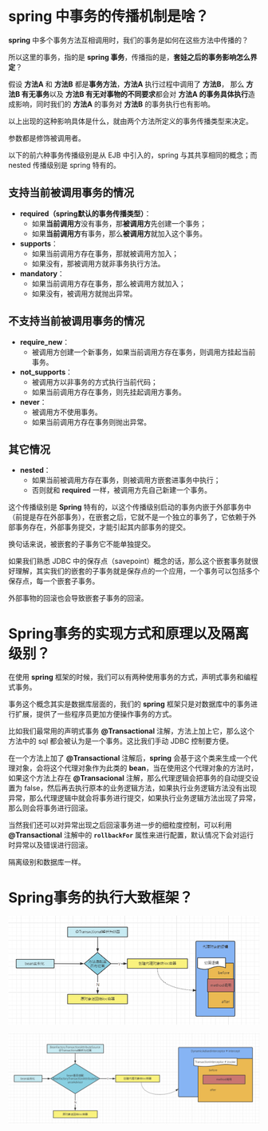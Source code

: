 # spring 中事务的传播机制是啥？

**spring** 中多个事务方法互相调用时，我们的事务是如何在这些方法中传播的？

所以这里的事务，指的是 **spring 事务**，传播指的是，**套娃之后的事务影响怎么界定**？

假设 **方法A** 和 **方法B** 都是**事务方法**，**方法A** 执行过程中调用了 **方法B**， 那么 **方法B 有无事务**以及 **方法B 有无对事物的不同要求**都会对 **方法A 的事务具体执行**造成影响，同时我们的 **方法A** 的事务对 **方法B** 的事务执行也有影响。

以上出现的这种影响具体是什么，就由两个方法所定义的事务传播类型来决定。

参数都是修饰被调用者。

以下的前六种事务传播级别是从 EJB 中引入的，spring 与其共享相同的概念；而 nested 传播级别是 spring 特有的。



## 支持当前被调用事务的情况

- **required（spring默认的事务传播类型）**：
  - 如果**当前调用方**没有事务，那**被调用方**先创建一个事务；
  - 如果**当前调用方**有事务，那么**被调用方**就加入这个事务。
- **supports**：
  - 如果当前调用方存在事务，那就被调用方加入；
  - 如果没有，那被调用方就非事务执行方法。
- **mandatory**：
  - 如果当前调用方存在事务，那么被调用方就加入；
  - 如果没有，被调用方就抛出异常。



## 不支持当前被调用事务的情况

- **require_new**：
  - 被调用方创建一个新事务，如果当前调用方存在事务，则调用方挂起当前事务。
- **not_supports**：
  - 被调用方以非事务的方式执行当前代码；
  - 如果当前调用方存在事务，则先挂起调用方事务。
- **never**：
  - 被调用方不使用事务。
  - 如果当前调用方存在事务则抛出异常。



## 其它情况

- **nested**：
  - 如果当前被调用方存在事务，则被调用方嵌套进事务中执行；
  - 否则就和 **required** 一样，被调用方先自己新建一个事务。

这个传播级别是 **Spring** 特有的，以这个传播级别启动的事务内嵌于外部事务中（前提是存在外部事务），在嵌套之后，它就不是一个独立的事务了，它依赖于外部事务存在，外部事务提交，才能引起其内部事务的提交。

换句话来说，被嵌套的子事务它不能单独提交。

如果我们熟悉 JDBC 中的保存点（savepoint）概念的话，那么这个嵌套事务就很好理解，其实我们的嵌套的子事务就是保存点的一个应用，一个事务可以包括多个保存点，每一个嵌套子事务。

外部事物的回滚也会导致嵌套子事务的回滚。



# Spring事务的实现方式和原理以及隔离级别？

在使用 **spring** 框架的时候，我们可以有两种使用事务的方式，声明式事务和编程式事务。

事务这个概念其实是数据库层面的，我们的 **spring** 框架只是对数据库中的事务进行扩展，提供了一些程序员更加方便操作事务的方式。

比如我们最常用的声明式事务 **@Transactional** 注解，方法上加上它，那么这个方法中的 sql 都会被认为是一个事务。这比我们手动 JDBC 控制要方便。

在一个方法上加了 **@Transactional** 注解后，**spring** 会基于这个类来生成一个代理对象，会将这个代理对象作为此类的 **bean**，当在使用这个代理对象的方法时，如果这个方法上存在 **@Transacional** 注解，那么代理逻辑会把事务的自动提交设置为 false，然后再去执行原本的业务逻辑方法，如果执行业务逻辑方法没有出现异常，那么代理逻辑中就会将事务进行提交，如果执行业务逻辑方法出现了异常，那么则会将事务进行回滚。

当然我们还可以对异常出现之后回滚事务进一步的细粒度控制，可以利用 **@Transactional** 注解中的 **`rollbackFor`** 属性来进行配置，默认情况下会对运行时异常以及错误进行回滚。

隔离级别和数据库一样。



# Spring事务的执行大致框架？

![image-20220311124342841](2022-03-11-Spring事务有关.assets/image-20220311124342841.png)

![image-20220311124349689](2022-03-11-Spring事务有关.assets/image-20220311124349689.png)

